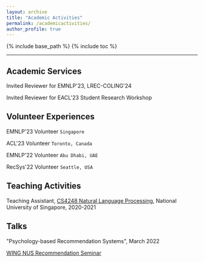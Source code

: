 ```yaml
---
layout: archive
title: "Academic Activities"
permalink: /academicactivities/
author_profile: true
---
```



{% include base_path %}
{% include toc %}

---

## Academic Services

Invited Reviewer for EMNLP'23, LREC-COLING'24

Invited Reviewer for EACL'23 Student Research Workshop


## Volunteer Experiences

EMNLP'23 Volunteer   `Singapore`

ACL'23 Volunteer   `Toronto, Canada`

EMNLP'22 Volunteer  `Abu Dhabi, UAE`

RecSys'22 Volunteer  `Seattle, USA`


## Teaching Activities

Teaching Assistant, [CS4248 Natural Language Processing](https://knmnyn.github.io/cs4248-2020/), National University of Singapore, 2020-2021


## Talks

"Psychology-based Recommendation Systems", March 2022

[WING NUS Recommendation Seminar](https://wing-nus.github.io/ir-seminar/)
